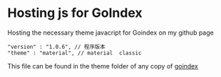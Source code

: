# Hosting js for GoIndex
Hosting the necessary theme javacript for Goindex on my github page
```
"version" : "1.0.6", // 程序版本 
"theme" : "material", // material  classic
```
This file can be found in the theme folder of any copy of [goindex](https://github.com/iiiiiii1/goindex/tree/master/themes)
